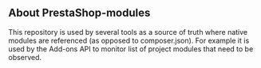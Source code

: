 ## About PrestaShop-modules

This repository is used by several tools as a source of truth where native modules are referenced (as opposed to composer.json). For example it is used by the Add-ons API to monitor list of project modules that need to be observed.